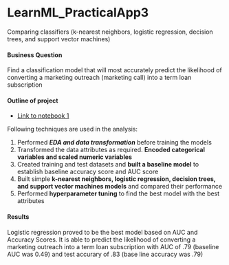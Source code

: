 # LearnML_PracticalApp3
Comparing classifiers (k-nearest neighbors, logistic regression, decision trees, and support vector machines)

#### Business Question  
Find a classification model that will most accurately predict the likelihood of converting a marketing outreach (marketing call) into a term loan subscription  

#### Outline of project

- [Link to notebook 1](https://github.com/shruti0209/LearnML_PracticalApp3/blob/main/Comparing_Classifiers.ipynb)

Following techniques are used in the analysis: 
1. Performed ***EDA and data transformation*** before training the models
2. Transformed the data attributes as required. **Encoded categorical variables and scaled numeric variables**
3. Created training and test datasets and **built a baseline model** to establish baseline accuracy score and AUC score
4. Built simple **k-nearest neighbors, logistic regression, decision trees, and support vector machines models** and compared their performance
5. Performed **hyperparameter tuning** to find the best model with the best attributes 


#### Results
Logistic regression proved to be the best model based on AUC and Accuracy Scores. It is able to predict the likelihood of converting a marketing outreach into a term loan subscription with AUC of .79 (baseline AUC was 0.49) and test accurary of .83 (base line accuracy was .79) 




